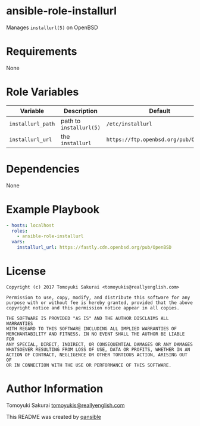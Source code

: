 # ansible-role-installurl

Manages `installurl(5)` on OpenBSD

# Requirements

None

# Role Variables

| Variable | Description | Default |
|----------|-------------|---------|
| `installurl_path` | path to `installurl(5)` | `/etc/installurl` |
| `installurl_url` | the `installurl` | `https://ftp.openbsd.org/pub/OpenBSD` |

# Dependencies

None

# Example Playbook

```yaml
- hosts: localhost
  roles:
    - ansible-role-installurl
  vars:
    installurl_url: https://fastly.cdn.openbsd.org/pub/OpenBSD
```

# License

```
Copyright (c) 2017 Tomoyuki Sakurai <tomoyukis@reallyenglish.com>

Permission to use, copy, modify, and distribute this software for any
purpose with or without fee is hereby granted, provided that the above
copyright notice and this permission notice appear in all copies.

THE SOFTWARE IS PROVIDED "AS IS" AND THE AUTHOR DISCLAIMS ALL WARRANTIES
WITH REGARD TO THIS SOFTWARE INCLUDING ALL IMPLIED WARRANTIES OF
MERCHANTABILITY AND FITNESS. IN NO EVENT SHALL THE AUTHOR BE LIABLE FOR
ANY SPECIAL, DIRECT, INDIRECT, OR CONSEQUENTIAL DAMAGES OR ANY DAMAGES
WHATSOEVER RESULTING FROM LOSS OF USE, DATA OR PROFITS, WHETHER IN AN
ACTION OF CONTRACT, NEGLIGENCE OR OTHER TORTIOUS ACTION, ARISING OUT OF
OR IN CONNECTION WITH THE USE OR PERFORMANCE OF THIS SOFTWARE.
```

# Author Information

Tomoyuki Sakurai <tomoyukis@reallyenglish.com>

This README was created by [qansible](https://github.com/trombik/qansible)
